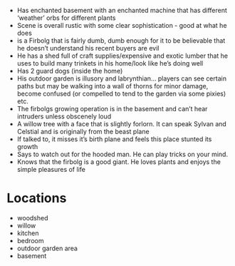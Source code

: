 - Has enchanted basement with an enchanted machine that has different ‘weather’ orbs for different plants
- Scene is overall rustic with some clear sophistication - good at what he does
- is a Firbolg that is fairly dumb, dumb enough for it to be believable that he doesn’t understand his recent buyers are evil
- He has a shed full of craft supplies/expensive and exotic lumber that he uses to build many trinkets in his home/look like he’s doing well
- Has 2 guard dogs (inside the home)
- His outdoor garden is illusory and labrynthian… players can see certain paths but may be walking into a wall of thorns for minor damage, become confused (or compelled to tend to the garden via some pixies) etc.
- The firbolgs growing operation is in the basement and can’t hear intruders unless obscenely loud
- A willow tree with a face that is slightly forlorn. It can speak Sylvan and Celstial and is originally from the beast plane
- If talked to, it misses it’s birth plane and feels this place stunted its growth
- Says to watch out for the hooded man. He can play tricks on your mind.
- Knows that the firbolg is a good giant. He loves plants and enjoys the simple pleasures of life

# Locations
- woodshed
- willow
- kitchen
- bedroom
- outdoor garden area
- basement
